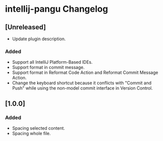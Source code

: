 <!-- Keep a Changelog guide -> https://keepachangelog.com -->

# intellij-pangu Changelog

## [Unreleased]
- Update plugin description.

### Added
- Support all IntelliJ Platform-Based IDEs.
- Support format in commit message.
- Support format in Reformat Code Action and Reformat Commit Message Action.
- Change the keyboard shortcut because it conflicts with "Commit and Push" while using the non-model commit interface in Version Control.

## [1.0.0]
### Added
- Spacing selected content.
- Spacing whole file.

